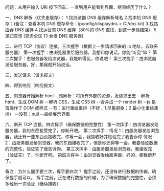 ﻿问题：从用户输入 URl 按下回车，一直到用户能看到界面，期间经历了什么？

一、DNS 解析（优先走缓存）： 1.找浏览器 DNS 缓存解析域名 2.找本机 DNS 缓存：(备注：查看本机 DNS 缓存命令：ipconfig/displaydns > C:/dns.txt) 3.找路由器 DNS 缓存 4.找运营商 DNS 缓存（80%的 DNS 查找，到这一步就结束） 5.递归查询 (查询全球 13 台根 DNS 服务器)

二、进行 TCP（协议）连接，三次握手（根据上一步请求回来的 ip 地址，去联系服务器）
第一次握手：由浏览器发给服务器，我想和你说话，你能“听见”嘛？
第二次握手：由服务器发给浏览器，我能听得见，你说吧！
第三次握手：由浏览器发给服务器，好，那我就开始说话。

三、发送请求（请求报文）

四、得到响应（响应报文）

五、浏览器开始解析 html
--预解析：将所有外部的资源，发请求出去
--解析 html，生成 DOM 树
--解析 CSS，生成 CSS 树
--合并成一个 render 树
--js 是否操作了 DOM 或样式
--有：进行重绘重排（不好，1.尽量避免；2.最小化重绘重排）
--没有：null
--最终展示界面

六、断开 TCP 连接，四次挥手（确保数据的完整性）
第一次挥手：由浏览器发给服务器，我的东西接受完了，你断开吧。
第二次挥手：情况 1：由服务器发给浏览器，我还有一些东西没接收完，你等一会，我接收好并检验完了我告诉你
情况 2：由服务器发给浏览器，我的东西接收完了，但是你还得等一会，我要验证数据的完整性，验证完了我告诉你。
第三次挥手：由服务器发给浏览器，我接收完（验证完）了，你断开吧。
第四次挥手：由浏览器发给服务器，好的，那我断开了。

备注：为什么握手要三次，挥手要四次？
握手之前，还没有进行数据的传输，确保握手就可以。
挥手之前，正在进行数据的传输，为了确保数据的完整性，必须多经历一次验证（继续接收）
